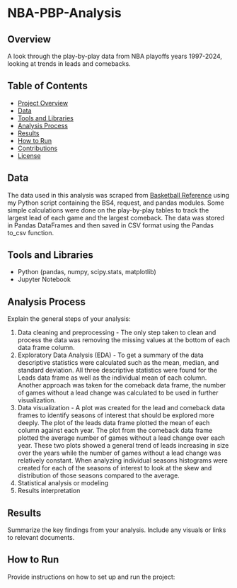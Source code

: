 # NBA-PBP-Analysis 

## Overview
A look through the play-by-play data from NBA playoffs years 1997-2024, looking at trends in leads and comebacks.

## Table of Contents
- [Project Overview](#overview)
- [Data](#data)
- [Tools and Libraries](#tools-and-libraries)
- [Analysis Process](#analysis-process)
- [Results](#results)
- [How to Run](#how-to-run)
- [Contributions](#contributions)
- [License](#license)

## Data
The data used in this analysis was scraped from [Basketball Reference](https://www.basketball-reference.com/playoffs/series.html) using my Python script containing the BS4, request, and pandas modules. Some simple calculations were done on the play-by-play tables to track the largest lead of each game and the largest comeback. The data was stored in Pandas DataFrames and then saved in CSV format using the Pandas to_csv function.

## Tools and Libraries

- Python (pandas, numpy, scipy.stats, matplotlib)
- Jupyter Notebook 

## Analysis Process
Explain the general steps of your analysis:
1. Data cleaning and preprocessing - The only step taken to clean and process the data was removing the missing values at the bottom of each data frame column.
3. Exploratory Data Analysis (EDA) - To get a summary of the data descriptive statistics were calculated such as the mean, median, and standard deviation. All three descriptive statistics were found for the Leads data frame as well as the individual mean of each column. Another approach was taken for the comeback data frame, the number of games without a lead change was calculated to be used in further visualization.
4. Data visualization - A plot was created for the lead and comeback data frames to identify seasons of interest that should be explored more deeply. The plot of the leads data frame plotted the mean of each column against each year. The plot from the comeback data frame plotted the average number of games without a lead change over each year. These two plots showed a general trend of leads increasing in size over the years while the number of games without a lead change was relatively constant. When analyzing individual seasons histograms were created for each of the seasons of interest to look at the skew and distribution of those seasons compared to the average.
5. Statistical analysis or modeling
6. Results interpretation


## Results
Summarize the key findings from your analysis. Include any visuals or links to relevant documents.

## How to Run
Provide instructions on how to set up and run the project:

